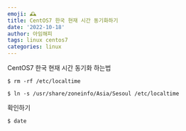 ```yaml
---
emoji: 🕰
title: CentOS7 한국 현재 시간 동기화하기
date: '2022-10-18'
author: 아임해피
tags: linux centos7
categories: linux
---
```


CentOS7 한국 현재 시간 동기화 하는법

```shell
$ rm -rf /etc/localtime
```

```shell
$ ln -s /usr/share/zoneinfo/Asia/Sesoul /etc/localtime
```

확인하기

```shell
$ date
```
